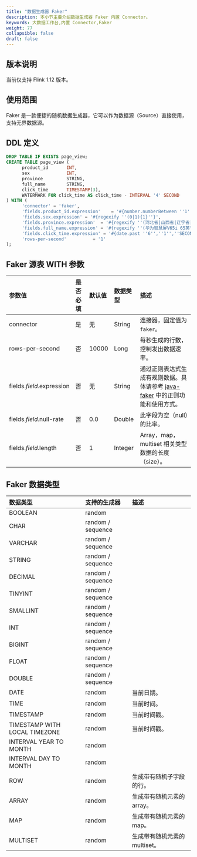 ```yaml
---
title: "数据生成器 Faker"
description: 本小节主要介绍数据生成器 Faker 内置 Connector。 
keywords: 大数据工作台,内置 Connector,Faker
weight: 77
collapsible: false
draft: false
---
```




## 版本说明

当前仅支持 Flink 1.12 版本。

## 使用范围

Faker 是一款便捷的随机数据生成器，它可以作为数据源（Source）直接使用，支持无界数据源。

## DDL 定义

```sql
DROP TABLE IF EXISTS page_view;
CREATE TABLE page_view (
      product_id       INT,
      sex              INT,
      province         STRING,
      full_name        STRING,
      click_time       TIMESTAMP(3),
      WATERMARK FOR click_time AS click_time - INTERVAL '4' SECOND
) WITH (
      'connector' = 'faker',                                                              -- 必选参数,固定值为faker
      'fields.product_id.expression'    = '#{number.numberBetween ''1'',''100''}',        -- 随机生成 1-100 范围内的数据
      'fields.sex.expression' = '#{regexify ''(0|1){1}''}',                               -- 针对sex字段随机生成0、1两种值，用于后续通过性别统计
      'fields.province.expression'  = '#{regexify ''(河北省|山西省|辽宁省|吉林省|黑龙江省|江苏省|浙江省|安徽省|福建省|江西省|山东省|河南省|湖北省|湖南省|广东省|海南省|四川省|贵州省|云南省|陕西省|甘肃省|青海省|台湾省){1}''}',-- 针对province字段随机生成省份，用于后续通过省份统计
      'fields.full_name.expression' = '#{regexify ''(华为智慧屏V65i 65英寸 HEGE-560B 4K全面屏智能电视机 多方视频通话 AI升降摄像头 4GB+32GB 星际黑|Redmi 10X 4G Helio G85游戏芯 4800万超清四摄 5020mAh大电量 小孔全面屏 128GB大存储 4GB+128GB 冰雾白 游戏智能手机 小米 红米|小米10 至尊纪念版 双模5G 骁龙865 120HZ高刷新率 120倍长焦镜头 120W快充 8GB+128GB 透明版 游戏手机|小米10 至尊纪念版 双模5G 骁龙865 120HZ高刷新率 120倍长焦镜头 120W快充 12GB+256GB 陶瓷黑 游戏手机|Redmi 10X 4G Helio G85游戏芯 4800万超清四摄 5020mAh大电量 小孔全面屏 128GB大存储 4GB+128GB 冰雾白 游戏智能手机 小米 红米|华为 HUAWEI P40 麒麟990 5G SoC芯片 5000万超感知徕卡三摄 30倍数字变焦 8GB+128GB亮黑色全网通5G手机|Apple iPhone 12 (A2404) 64GB 黑色 支持移动联通电信5G 双卡双待手机|华为 HUAWEI P40 麒麟990 5G SoC芯片 5000万超感知徕卡三摄 30倍数字变焦 6GB+128GB冰霜银全网通5G手机){1}''}',                                               -- 针对full_name字段随机生成产品名，用于后续通过产品名热词拆分
      'fields.click_time.expression' = '#{date.past ''6'',''1'',''SECONDS''}',            -- 针对click_time 字段随机生成比当前时间有1-6秒的延迟的时间数据
      'rows-per-second'          = '1'                                                    -- 每秒生成1条数据
);
```

## Faker 源表 WITH 参数

| 参数值                    | 是否必填 | 默认值 | 数据类型 | 描述                                                         |
| :------------------------ | :------- | :----- | :------- | :----------------------------------------------------------- |
| connector                 | 是       | 无     | String   | 连接器，固定值为 `faker`。                                   |
| rows-per-second           | 否       | 10000  | Long     | 每秒生成的行数，控制发出数据速率。                           |
| fields.*field*.expression | 否       | 无     | String   | 通过正则表达式生成有规则数据。具体请参考 [java-faker](https://github.com/DiUS/java-faker) 中的正则功能和使用方式。 |
| fields.*field*.null-rate  | 否       | 0.0    | Double   | 此字段为空（null）的比率。                                   |
| fields.*field*.length     | 否       | 1      | Integer  | Array，map，multiset 相关类型数据的长度（size）。            |

## Faker 数据类型

| 数据类型                      | 支持的生成器      | 描述                          |
| :---------------------------- | :---------------- | :---------------------------- |
| BOOLEAN                       | random            |                               |
| CHAR                          | random / sequence |                               |
| VARCHAR                       | random / sequence |                               |
| STRING                        | random / sequence |                               |
| DECIMAL                       | random / sequence |                               |
| TINYINT                       | random / sequence |                               |
| SMALLINT                      | random / sequence |                               |
| INT                           | random / sequence |                               |
| BIGINT                        | random / sequence |                               |
| FLOAT                         | random / sequence |                               |
| DOUBLE                        | random / sequence |                               |
| DATE                          | random            | 当前日期。                    |
| TIME                          | random            | 当前时间。                    |
| TIMESTAMP                     | random            | 当前时间戳。                  |
| TIMESTAMP WITH LOCAL TIMEZONE | random            | 当前时间戳。                  |
| INTERVAL YEAR TO MONTH        | random            |                               |
| INTERVAL DAY TO MONTH         | random            |                               |
| ROW                           | random            | 生成带有随机子字段的行。      |
| ARRAY                         | random            | 生成带有随机元素的 array。    |
| MAP                           | random            | 生成带有随机元素的 map。      |
| MULTISET                      | random            | 生成带有随机元素的 multiset。 |


